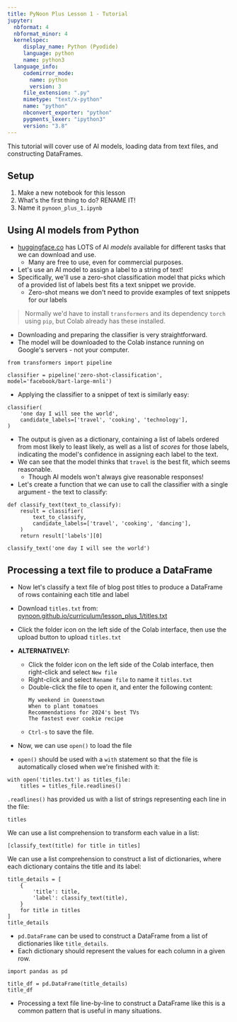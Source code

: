 ```yaml
---
title: PyNoon Plus Lesson 1 - Tutorial
jupyter:
  nbformat: 4
  nbformat_minor: 4
  kernelspec:
     display_name: Python (Pyodide)
     language: python
     name: python3
  language_info:
     codemirror_mode:
       name: python
       version: 3
     file_extension: ".py"
     mimetype: "text/x-python"
     name: "python"
     nbconvert_exporter: "python"
     pygments_lexer: "ipython3"
     version: "3.8"
---
```


This tutorial will cover use of AI models, loading data from
text files, and constructing DataFrames.

## Setup

1. Make a new notebook for this lesson
2. What's the first thing to do? RENAME IT!
3. Name it `pynoon_plus_1.ipynb`

## Using AI models from Python

* [huggingface.co](https://huggingface.co/) has LOTS of AI *models*
  available for different tasks that we can download and use.
  * Many are free to use, even for commercial purposes.
* Let's use an AI model to assign a label to a string of text!
* Specifically, we'll use a zero-shot classification model that picks
  which of a provided list of labels best fits a text snippet we
  provide.
  * Zero-shot means we don't need to provide examples of text snippets
    for our labels

> Normally we'd have to install `transformers` and its dependency
> `torch` using `pip`, but Colab already has these installed.

* Downloading and preparing the classifier is very straightforward.
* The model will be downloaded to the Colab instance running on
  Google's servers - not your computer.

```code
from transformers import pipeline

classifier = pipeline('zero-shot-classification', model='facebook/bart-large-mnli')
```

* Applying the classifier to a snippet of text is similarly easy:

```code
classifier(
    'one day I will see the world',
    candidate_labels=['travel', 'cooking', 'technology'],
)
```

* The output is given as a dictionary, containing a list of labels
  ordered from most likely to least likely, as well as a list of
  *scores* for those labels, indicating the model's confidence in
  assigning each label to the text.
* We can see that the model thinks that `travel` is the best fit,
  which seems reasonable.
  * Though AI models won't always give reasonable responses!
* Let's create a function that we can use to call the classifier with
  a single argument - the text to classify:

```code
def classify_text(text_to_classify):
    result = classifier(
        text_to_classify,
        candidate_labels=['travel', 'cooking', 'dancing'],
    )
    return result['labels'][0]

classify_text('one day I will see the world')
```

## Processing a text file to produce a DataFrame

* Now let's classify a text file of blog post titles to produce a
  DataFrame of rows containing each title and label
* Download `titles.txt` from:
  [pynoon.github.io/curriculum/lesson_plus_1/titles.txt](https://pynoon.github.io/curriculum/lesson_plus_1/titles.txt)
* Click the folder icon on the left side of the Colab interface, then
  use the upload button to upload `titles.txt`
* **ALTERNATIVELY:**
  * Click the folder icon on the left side of the Colab interface, then
    right-click and select `New file`
  * Right-click and select `Rename file` to name it `titles.txt`
  * Double-click the file to open it, and enter the following content:
    ```
    My weekend in Queenstown
    When to plant tomatoes
    Recommendations for 2024's best TVs
    The fastest ever cookie recipe
    ```
  * `Ctrl-s` to save the file.

* Now, we can use `open()` to load the file
* `open()` should be used with a `with` statement so that the file is
  automatically closed when we're finished with it:

```code
with open('titles.txt') as titles_file:
    titles = titles_file.readlines()
```

`.readlines()` has provided us with a list of strings representing
each line in the file:

```code
titles
```

We can use a list comprehension to transform each value in a list:

```code
[classify_text(title) for title in titles]
```

We can use a list comprehension to construct a list of dictionaries,
where each dictionary contains the title and its label:

```code
title_details = [
    {
        'title': title,
        'label': classify_text(title),
    }
    for title in titles
]
title_details
```

* `pd.DataFrame` can be used to construct a DataFrame from a list of
  dictionaries like `title_details`.
* Each dictionary should represent the values for each column in a
  given row.

```code
import pandas as pd

title_df = pd.DataFrame(title_details)
title_df
```

* Processing a text file line-by-line to construct a DataFrame like
  this is a common pattern that is useful in many situations.
